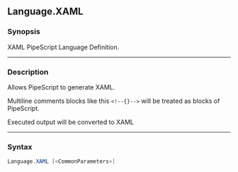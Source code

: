 Language.XAML
-------------

### Synopsis
XAML PipeScript Language Definition.

---

### Description

Allows PipeScript to generate XAML.

Multiline comments blocks like this ```<!--{}-->``` will be treated as blocks of PipeScript.

Executed output will be converted to XAML

---

### Syntax
```PowerShell
Language.XAML [<CommonParameters>]
```
